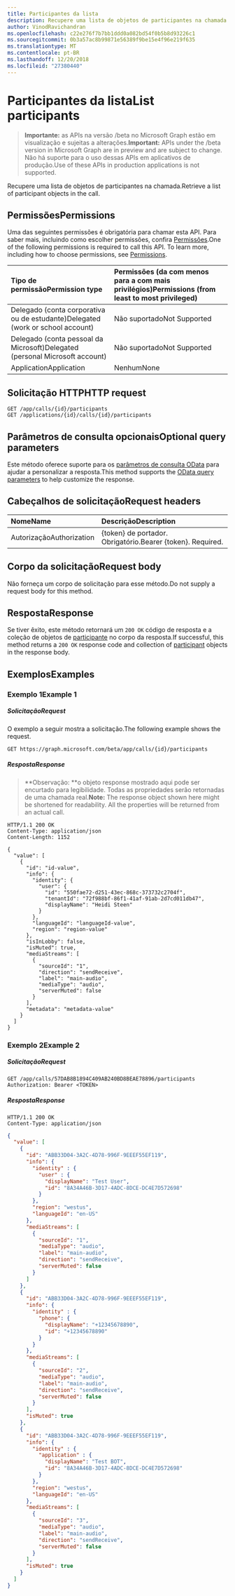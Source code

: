 ```yaml
---
title: Participantes da lista
description: Recupere uma lista de objetos de participantes na chamada.
author: VinodRavichandran
ms.openlocfilehash: c22e276f7b7bb1ddd0a082bd54f0b5b8d93226c1
ms.sourcegitcommit: 0b3a57ac8b99871e56389f9be15e4f96e219f635
ms.translationtype: MT
ms.contentlocale: pt-BR
ms.lasthandoff: 12/20/2018
ms.locfileid: "27380440"
---
```

# <a name="list-participants"></a><span data-ttu-id="d40c2-103">Participantes da lista</span><span class="sxs-lookup"><span data-stu-id="d40c2-103">List participants</span></span>

> <span data-ttu-id="d40c2-104">**Importante:** as APIs na versão /beta no Microsoft Graph estão em visualização e sujeitas a alterações.</span><span class="sxs-lookup"><span data-stu-id="d40c2-104">**Important:** APIs under the /beta version in Microsoft Graph are in preview and are subject to change.</span></span> <span data-ttu-id="d40c2-105">Não há suporte para o uso dessas APIs em aplicativos de produção.</span><span class="sxs-lookup"><span data-stu-id="d40c2-105">Use of these APIs in production applications is not supported.</span></span>

<span data-ttu-id="d40c2-106">Recupere uma lista de objetos de participantes na chamada.</span><span class="sxs-lookup"><span data-stu-id="d40c2-106">Retrieve a list of participant objects in the call.</span></span>

## <a name="permissions"></a><span data-ttu-id="d40c2-107">Permissões</span><span class="sxs-lookup"><span data-stu-id="d40c2-107">Permissions</span></span>
<span data-ttu-id="d40c2-p102">Uma das seguintes permissões é obrigatória para chamar esta API. Para saber mais, incluindo como escolher permissões, confira [Permissões](/graph/permissions-reference).</span><span class="sxs-lookup"><span data-stu-id="d40c2-p102">One of the following permissions is required to call this API. To learn more, including how to choose permissions, see [Permissions](/graph/permissions-reference).</span></span>

| <span data-ttu-id="d40c2-110">Tipo de permissão</span><span class="sxs-lookup"><span data-stu-id="d40c2-110">Permission type</span></span> | <span data-ttu-id="d40c2-111">Permissões (da com menos para a com mais privilégios)</span><span class="sxs-lookup"><span data-stu-id="d40c2-111">Permissions (from least to most privileged)</span></span> |
| :-------------- | :------------------------------------------ |
| <span data-ttu-id="d40c2-112">Delegado (conta corporativa ou de estudante)</span><span class="sxs-lookup"><span data-stu-id="d40c2-112">Delegated (work or school account)</span></span>     | <span data-ttu-id="d40c2-113">Não suportado</span><span class="sxs-lookup"><span data-stu-id="d40c2-113">Not Supported</span></span>        |
| <span data-ttu-id="d40c2-114">Delegado (conta pessoal da Microsoft)</span><span class="sxs-lookup"><span data-stu-id="d40c2-114">Delegated (personal Microsoft account)</span></span> | <span data-ttu-id="d40c2-115">Não suportado</span><span class="sxs-lookup"><span data-stu-id="d40c2-115">Not Supported</span></span>        |
| <span data-ttu-id="d40c2-116">Application</span><span class="sxs-lookup"><span data-stu-id="d40c2-116">Application</span></span>     | <span data-ttu-id="d40c2-117">Nenhum</span><span class="sxs-lookup"><span data-stu-id="d40c2-117">None</span></span>                                        |

## <a name="http-request"></a><span data-ttu-id="d40c2-118">Solicitação HTTP</span><span class="sxs-lookup"><span data-stu-id="d40c2-118">HTTP request</span></span>
<!-- { "blockType": "ignored" } -->
```http
GET /app/calls/{id}/participants
GET /applications/{id}/calls/{id}/participants
```

## <a name="optional-query-parameters"></a><span data-ttu-id="d40c2-119">Parâmetros de consulta opcionais</span><span class="sxs-lookup"><span data-stu-id="d40c2-119">Optional query parameters</span></span>
<span data-ttu-id="d40c2-120">Este método oferece suporte para os [parâmetros de consulta OData](/graph/query-parameters) para ajudar a personalizar a resposta.</span><span class="sxs-lookup"><span data-stu-id="d40c2-120">This method supports the [OData query parameters](/graph/query-parameters) to help customize the response.</span></span>

## <a name="request-headers"></a><span data-ttu-id="d40c2-121">Cabeçalhos de solicitação</span><span class="sxs-lookup"><span data-stu-id="d40c2-121">Request headers</span></span>
| <span data-ttu-id="d40c2-122">Nome</span><span class="sxs-lookup"><span data-stu-id="d40c2-122">Name</span></span>          | <span data-ttu-id="d40c2-123">Descrição</span><span class="sxs-lookup"><span data-stu-id="d40c2-123">Description</span></span>               |
|:--------------|:--------------------------|
| <span data-ttu-id="d40c2-124">Autorização</span><span class="sxs-lookup"><span data-stu-id="d40c2-124">Authorization</span></span> | <span data-ttu-id="d40c2-p103">{token} de portador. Obrigatório.</span><span class="sxs-lookup"><span data-stu-id="d40c2-p103">Bearer {token}. Required.</span></span> |

## <a name="request-body"></a><span data-ttu-id="d40c2-127">Corpo da solicitação</span><span class="sxs-lookup"><span data-stu-id="d40c2-127">Request body</span></span>
<span data-ttu-id="d40c2-128">Não forneça um corpo de solicitação para esse método.</span><span class="sxs-lookup"><span data-stu-id="d40c2-128">Do not supply a request body for this method.</span></span>

## <a name="response"></a><span data-ttu-id="d40c2-129">Resposta</span><span class="sxs-lookup"><span data-stu-id="d40c2-129">Response</span></span>
<span data-ttu-id="d40c2-130">Se tiver êxito, este método retornará um `200 OK` código de resposta e a coleção de objetos de [participante](../resources/participant.md) no corpo da resposta.</span><span class="sxs-lookup"><span data-stu-id="d40c2-130">If successful, this method returns a `200 OK` response code and collection of [participant](../resources/participant.md) objects in the response body.</span></span>

## <a name="examples"></a><span data-ttu-id="d40c2-131">Exemplos</span><span class="sxs-lookup"><span data-stu-id="d40c2-131">Examples</span></span>

### <a name="example-1"></a><span data-ttu-id="d40c2-132">Exemplo 1</span><span class="sxs-lookup"><span data-stu-id="d40c2-132">Example 1</span></span>

##### <a name="request"></a><span data-ttu-id="d40c2-133">Solicitação</span><span class="sxs-lookup"><span data-stu-id="d40c2-133">Request</span></span>
<span data-ttu-id="d40c2-134">O exemplo a seguir mostra a solicitação.</span><span class="sxs-lookup"><span data-stu-id="d40c2-134">The following example shows the request.</span></span>

<!-- {
  "blockType": "request",
  "name": "get-participants"
}-->
```http
GET https://graph.microsoft.com/beta/app/calls/{id}/participants
```

##### <a name="response"></a><span data-ttu-id="d40c2-135">Resposta</span><span class="sxs-lookup"><span data-stu-id="d40c2-135">Response</span></span>

> <span data-ttu-id="d40c2-p104">\*\*Observação: \*\*o objeto response mostrado aqui pode ser encurtado para legibilidade. Todas as propriedades serão retornadas de uma chamada real.</span><span class="sxs-lookup"><span data-stu-id="d40c2-p104">**Note:** The response object shown here might be shortened for readability. All the properties will be returned from an actual call.</span></span>

<!-- {
  "blockType": "response",
  "truncated": true,
  "@odata.type": "microsoft.graph.participant",
  "isCollection": true,
  "truncated": true
} -->
```http
HTTP/1.1 200 OK
Content-Type: application/json
Content-Length: 1152

{
  "value": [
    {
      "id": "id-value",
      "info": {
        "identity": {
          "user": {
            "id": "550fae72-d251-43ec-868c-373732c2704f",
            "tenantId": "72f988bf-86f1-41af-91ab-2d7cd011db47",
            "displayName": "Heidi Steen"
          }
        },
        "languageId": "languageId-value",
        "region": "region-value"
      },
      "isInLobby": false,
      "isMuted": true,
      "mediaStreams": [
        {
          "sourceId": "1",
          "direction": "sendReceive",
          "label": "main-audio",
          "mediaType": "audio",
          "serverMuted": false
        }
      ],
      "metadata": "metadata-value"
    }
  ]
}
```

### <a name="example-2"></a><span data-ttu-id="d40c2-138">Exemplo 2</span><span class="sxs-lookup"><span data-stu-id="d40c2-138">Example 2</span></span>

##### <a name="request"></a><span data-ttu-id="d40c2-139">Solicitação</span><span class="sxs-lookup"><span data-stu-id="d40c2-139">Request</span></span>

```http
GET /app/calls/57DAB8B1894C409AB240BD8BEAE78896/participants
Authorization: Bearer <TOKEN>
```

##### <a name="response"></a><span data-ttu-id="d40c2-140">Resposta</span><span class="sxs-lookup"><span data-stu-id="d40c2-140">Response</span></span>

```http
HTTP/1.1 200 OK
Content-Type: application/json
```

<!-- {
  "blockType": "example",
  "@odata.type": "microsoft.graph.participant",
  "isCollection": true,
  "truncated": true
}-->
```json
{
  "value": [
    {
      "id": "ABB33D04-3A2C-4D78-996F-9EEEF55EF119",
      "info": {
        "identity" : {
          "user" : {
            "displayName": "Test User",
            "id": "8A34A46B-3D17-4ADC-8DCE-DC4E7D572698"
          }
        },
        "region": "westus",
        "languageId": "en-US"
      },
      "mediaStreams": [
        {
          "sourceId": "1",
          "mediaType": "audio",
          "label": "main-audio",
          "direction": "sendReceive",
          "serverMuted": false
        }
      ]
    },
    {
      "id": "ABB33D04-3A2C-4D78-996F-9EEEF55EF119",
      "info": {
        "identity" : {
          "phone": {
            "displayName": "+12345678890",
            "id": "+12345678890"
          }
        }
      },
      "mediaStreams": [
        {
          "sourceId": "2",
          "mediaType": "audio",
          "label": "main-audio",
          "direction": "sendReceive",
          "serverMuted": false
        }
      ],
      "isMuted": true
    },
    {
      "id": "ABB33D04-3A2C-4D78-996F-9EEEF55EF119",
      "info": {
        "identity" : {
          "application" : {
            "displayName": "Test BOT",
            "id": "8A34A46B-3D17-4ADC-8DCE-DC4E7D572698"
          }
        },
        "region": "westus",
        "languageId": "en-US"
      },
      "mediaStreams": [
        {
          "sourceId": "3",
          "mediaType": "audio",
          "label": "main-audio",
          "direction": "sendReceive",
          "serverMuted": false
        }
      ],
      "isMuted": true
    }
  ]
}
```

<!-- uuid: 8fcb5dbc-d5aa-4681-8e31-b001d5168d79
2015-10-25 14:57:30 UTC -->
<!-- {
  "type": "#page.annotation",
  "description": "List participants",
  "keywords": "",
  "section": "documentation",
  "tocPath": ""
}-->
